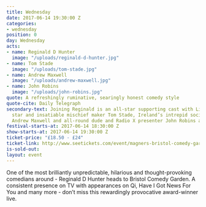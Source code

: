 ```yaml
---
title: Wednesday
date: 2017-06-14 19:30:00 Z
categories:
- wednesday
position: 0
day: Wednesday
acts:
- name: Reginald D Hunter
  image: "/uploads/reginald-d-hunter.jpg"
- name: Tom Stade
  image: "/uploads/tom-stade.jpg"
- name: Andrew Maxwell
  image: "/uploads/andrew-maxwell.jpg"
- name: John Robins
  image: "/uploads/john-robins.jpg"
quote: A refreshingly ruminative, searingly honest comedy style
quote-cite: Daily Telegraph
secondary-text: Joining Reginald is an all-star supporting cast with Live At The Apollo
  star and insatiable mischief maker Tom Stade, Ireland’s intrepid social commentator
  Andrew Maxwell and all-round dude and Radio X presenter John Robins as host.
festival-starts-at: 2017-06-14 18:30:00 Z
show-starts-at: 2017-06-14 19:30:00 Z
ticket-price: "£18.50 - £24"
ticket-link: http://www.seetickets.com/event/magners-bristol-comedy-garden-reginald-d-hunter/big-top-bristol-comedy-garden/973926/
is-sold-out: 
layout: event
---
```


One of the most brilliantly unpredictable, hilarious and thought-provoking comedians around - Reginald D Hunter heads to Bristol Comedy Garden. A consistent presence on TV with appearances on Qi, Have I Got News For You and many more - don’t miss this rewardingly provocative award-winner live.